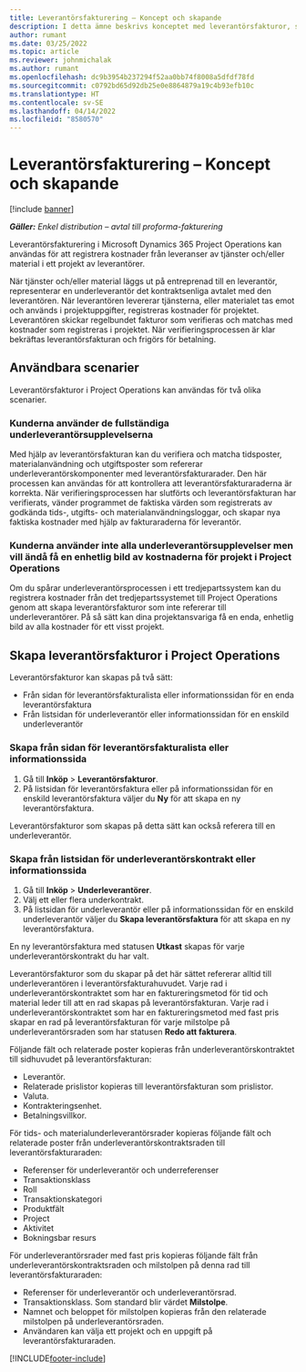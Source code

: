 ```yaml
---
title: Leverantörsfakturering – Koncept och skapande
description: I detta ämne beskrivs konceptet med leverantörsfakturor, scenarier för användning samt hur du skapar leverantörsfakturor i Microsoft Dynamics 365 Project Operations.
author: rumant
ms.date: 03/25/2022
ms.topic: article
ms.reviewer: johnmichalak
ms.author: rumant
ms.openlocfilehash: dc9b3954b237294f52aa0bb74f8008a5dfdf78fd
ms.sourcegitcommit: c0792bd65d92db25e0e8864879a19c4b93efb10c
ms.translationtype: HT
ms.contentlocale: sv-SE
ms.lasthandoff: 04/14/2022
ms.locfileid: "8580570"
---
```

# <a name="vendor-invoicing---concept-and-creation"></a>Leverantörsfakturering – Koncept och skapande

[!include [banner](../../includes/dataverse-preview.md)]

_**Gäller:** Enkel distribution – avtal till proforma-fakturering_

Leverantörsfakturering i Microsoft Dynamics 365 Project Operations kan användas för att registrera kostnader från leveranser av tjänster och/eller material i ett projekt av leverantörer.

När tjänster och/eller material läggs ut på entreprenad till en leverantör, representerar en underleverantör det kontraktsenliga avtalet med den leverantören. När leverantören levererar tjänsterna, eller materialet tas emot och används i projektuppgifter, registreras kostnader för projektet. Leverantören skickar regelbundet fakturor som verifieras och matchas med kostnader som registreras i projektet. När verifieringsprocessen är klar bekräftas leverantörsfakturan och frigörs för betalning.

## <a name="scenarios-for-use"></a>Användbara scenarier

Leverantörsfakturor i Project Operations kan användas för två olika scenarier.

### <a name="customers-use-the-full-subcontracting-experiences"></a>Kunderna använder de fullständiga underleverantörsupplevelserna

Med hjälp av leverantörsfakturan kan du verifiera och matcha tidsposter, materialanvändning och utgiftsposter som refererar underleverantörskomponenter med leverantörsfakturarader. Den här processen kan användas för att kontrollera att leverantörsfakturaraderna är korrekta. När verifieringsprocessen har slutförts och leverantörsfakturan har verifierats, vänder programmet de faktiska värden som registrerats av godkända tids-, utgifts- och materialanvändningsloggar, och skapar nya faktiska kostnader med hjälp av fakturaraderna för leverantör.

### <a name="customers-dont-use-the-full-subcontracting-experiences-but-want-to-have-a-unified-view-of-costs-on-projects-in-project-operations"></a>Kunderna använder inte alla underleverantörsupplevelser men vill ändå få en enhetlig bild av kostnaderna för projekt i Project Operations

Om du spårar underleverantörsprocessen i ett tredjepartssystem kan du registrera kostnader från det tredjepartssystemet till Project Operations genom att skapa leverantörsfakturor som inte refererar till underleverantörer. På så sätt kan dina projektansvariga få en enda, enhetlig bild av alla kostnader för ett visst projekt.

## <a name="creation-of-vendor-invoices-in-project-operations"></a>Skapa leverantörsfakturor i Project Operations

Leverantörsfakturor kan skapas på två sätt:

- Från sidan för leverantörsfakturalista eller informationssidan för en enda leverantörsfaktura
- Från listsidan för underleverantör eller informationssidan för en enskild underleverantör

### <a name="creation-from-the-vendor-invoice-list-page-or-details-page"></a>Skapa från sidan för leverantörsfakturalista eller informationssida

1. Gå till **Inköp** \> **Leverantörsfakturor**.
2. På listsidan för leverantörsfaktura eller på informationssidan för en enskild leverantörsfaktura väljer du **Ny** för att skapa en ny leverantörsfaktura.

Leverantörsfakturor som skapas på detta sätt kan också referera till en underleverantör.

### <a name="creation-from-the-subcontract-list-page-or-details-page"></a>Skapa från listsidan för underleverantörskontrakt eller informationssida

1. Gå till **Inköp** \> **Underleverantörer**.
2. Välj ett eller flera underkontrakt.
3. På listsidan för underleverantör eller på informationssidan för en enskild underleverantör väljer du **Skapa leverantörsfaktura** för att skapa en ny leverantörsfaktura.

En ny leverantörsfaktura med statusen **Utkast** skapas för varje underleverantörskontrakt du har valt.

Leverantörsfakturor som du skapar på det här sättet refererar alltid till underleverantören i leverantörsfakturahuvudet. Varje rad i underleverantörskontraktet som har en faktureringsmetod för tid och material leder till att en rad skapas på leverantörsfakturan. Varje rad i underleverantörskontraktet som har en faktureringsmetod med fast pris skapar en rad på leverantörsfakturan för varje milstolpe på underleverantörsraden som har statusen **Redo att fakturera**.

Följande fält och relaterade poster kopieras från underleverantörskontraktet till sidhuvudet på leverantörsfakturan:

- Leverantör.
- Relaterade prislistor kopieras till leverantörsfakturan som prislistor.
- Valuta.
- Kontrakteringsenhet.
- Betalningsvillkor.

För tids- och materialunderleverantörsrader kopieras följande fält och relaterade poster från underleverantörskontraktsraden till leverantörsfakturaraden:

- Referenser för underleverantör och underreferenser
- Transaktionsklass
- Roll
- Transaktionskategori
- Produktfält
- Project
- Aktivitet
- Bokningsbar resurs

För underleverantörsrader med fast pris kopieras följande fält från underleverantörskontraktsraden och milstolpen på denna rad till leverantörsfakturaraden:

- Referenser för underleverantör och underleverantörsrad.
- Transaktionsklass. Som standard blir värdet **Milstolpe**.
- Namnet och beloppet för milstolpen kopieras från den relaterade milstolpen på underleverantörsraden.
- Användaren kan välja ett projekt och en uppgift på leverantörsfakturaraden.

[!INCLUDE[footer-include](../../includes/footer-banner.md)]
